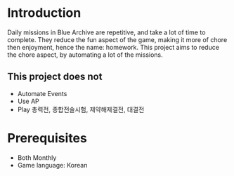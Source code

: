 # Introduction

Daily missions in Blue Archive are repetitive, and take a lot of time to complete.
They reduce the fun aspect of the game, making it more of chore then enjoyment, hence the name: homework.
This project aims to reduce the chore aspect, by automating a lot of the missions.

## This project does not

- Automate Events
- Use AP
- Play 총력전, 종합전술시험, 제약해제결전, 대결전

# Prerequisites

- Both Monthly
- Game language: Korean

